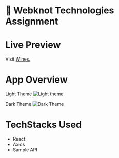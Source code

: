 # 📖 Webknot Technologies Assignment

# Live Preview
 Visit [Wines.]([https://weatherio-pj.netlify.app/](https://prasads-webknot-assignment.netlify.app/))
# App Overview
Light Theme
![Light theme ](https://github.com/JadhavPrasad21/Weatherio-Forecasting-PJ/assets/86917788/f1ba01a8-0fb2-43ae-aa66-d3cddd62a691)

Dark Theme
![Dark Theme](https://github.com/JadhavPrasad21/Weatherio-Forecasting-PJ/assets/86917788/7aa16eea-41a9-45d4-bf98-91cf1fe61b20)

# TechStacks Used
- React
- Axios
- Sample API
